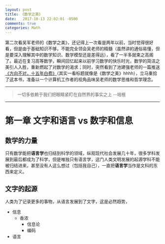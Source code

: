 ---layout: posttitle: 《数学之美》date:   2017-10-13 22:02:01 -0500comments: truecategories: Math---第二次看吴军老师的《数学之美》，还记得上一次看是两年以前，当时觉得很好看，但是由于基础知识不够，不能完全领会吴老师的精髓（虽然讲的通俗易懂，但是要深入理解其中的数学知识、数学模型还是差得远），看了一半多就束之高阁了。最近在复习高等数学，瞬间回忆起来以前学习数学的快乐时光，数学的简洁之美引人入胜，重新燃起了对数学的渴求；同时，突然看到了池建强老师的一篇推送[《方向不对，十五年白费》](http://mp.weixin.qq.com/s/pF_ybjvQwo0D3d7X2VBogw)（其实一看标题就像是《数学之美》hhhh），立马重拾了这本书，准备以一个计算机工作者的视角品味吴老师的数学思维和哲学理念。---> 一切多依赖于我们把眼睛紧盯在自然界的事实之上 --培根---# 第一章 文字和语言 vs 数字和信息## 数学的力量只有数学能把**语言学**也归结到科学的领域，纵观现代社会发展几十年，很多学科发展到最后都成为了科学，但是唯独只有语言学，这门人类文明发展的起源学科不能被归结进来，甚至没有人这么想过（包括我自己），一直把**语言学**当作是文科的东西来定义。## 文字的起源人类为了记录更多的事物，从语言发展到了文字，这是必然趋势，* 信息    - 香浓        + 信息论        + 编码* 语言